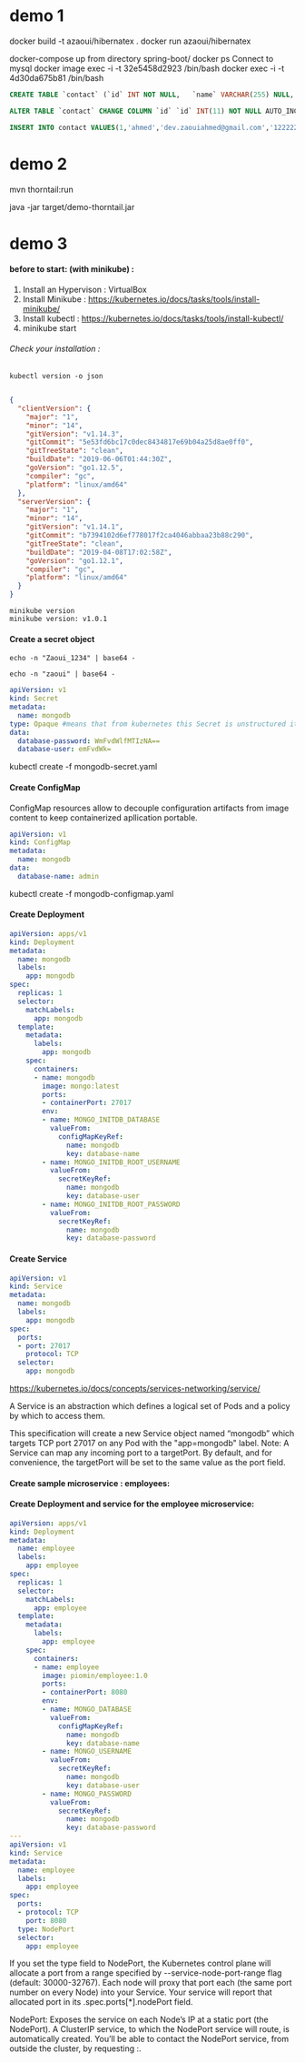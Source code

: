 # demo 1

docker build -t azaoui/hibernatex .
docker run azaoui/hibernatex

docker-compose up from  directory spring-boot/
docker ps
Connect to mysql docker image exec -i -t 32e5458d2923  /bin/bash
docker exec -i -t 4d30da675b81  /bin/bash

```sql
CREATE TABLE `contact` (`id` INT NOT NULL,   `name` VARCHAR(255) NULL,   `email` VARCHAR(255) NULL,   `phone` VARCHAR(45) NULL,   PRIMARY KEY (`id`));

ALTER TABLE `contact` CHANGE COLUMN `id` `id` INT(11) NOT NULL AUTO_INCREMENT ,ADD UNIQUE INDEX `id_UNIQUE` (`id` ASC);

INSERT INTO contact VALUES(1,'ahmed','dev.zaouiahmed@gmail.com','122222');
```
# demo 2

 mvn thorntail:run
 
 java -jar target/demo-thorntail.jar



# demo 3 

#### before to start: (with minikube) :

1. Install an Hypervison : VirtualBox
2. Install Minikube : https://kubernetes.io/docs/tasks/tools/install-minikube/
3. Install kubectl  : https://kubernetes.io/docs/tasks/tools/install-kubectl/
4. minikube start

###### Check your installation :

```shell
kubectl version -o json
```
```json

{
  "clientVersion": {
    "major": "1",
    "minor": "14",
    "gitVersion": "v1.14.3",
    "gitCommit": "5e53fd6bc17c0dec8434817e69b04a25d8ae0ff0",
    "gitTreeState": "clean",
    "buildDate": "2019-06-06T01:44:30Z",
    "goVersion": "go1.12.5",
    "compiler": "gc",
    "platform": "linux/amd64"
  },
  "serverVersion": {
    "major": "1",
    "minor": "14",
    "gitVersion": "v1.14.1",
    "gitCommit": "b7394102d6ef778017f2ca4046abbaa23b88c290",
    "gitTreeState": "clean",
    "buildDate": "2019-04-08T17:02:58Z",
    "goVersion": "go1.12.1",
    "compiler": "gc",
    "platform": "linux/amd64"
  }
}

```
```shell
minikube version
minikube version: v1.0.1
```


 


#### Create a secret object

```shell
echo -n "Zaoui_1234" | base64 -

echo -n "zaoui" | base64 -
```



```yaml
apiVersion: v1
kind: Secret
metadata:
  name: mongodb
type: Opaque #means that from kubernetes this Secret is unstructured it can contain arbitrary key-value pairs.
data:
  database-password: WmFvdWlfMTIzNA==
  database-user: emFvdWk=

```

kubectl create -f mongodb-secret.yaml

#### Create ConfigMap

ConfigMap resources allow to decouple configuration artifacts from image content
to keep containerized apllication portable.

```yaml
apiVersion: v1
kind: ConfigMap
metadata:
  name: mongodb
data:
  database-name: admin

```

kubectl create -f mongodb-configmap.yaml


#### Create Deployment

```yaml
apiVersion: apps/v1
kind: Deployment
metadata:
  name: mongodb
  labels:
    app: mongodb
spec:
  replicas: 1
  selector:
    matchLabels:
      app: mongodb
  template:
    metadata:
      labels:
        app: mongodb
    spec:
      containers:
      - name: mongodb
        image: mongo:latest
        ports:
        - containerPort: 27017
        env:
        - name: MONGO_INITDB_DATABASE
          valueFrom:
            configMapKeyRef:
              name: mongodb
              key: database-name
        - name: MONGO_INITDB_ROOT_USERNAME
          valueFrom:
            secretKeyRef:
              name: mongodb
              key: database-user
        - name: MONGO_INITDB_ROOT_PASSWORD
          valueFrom:
            secretKeyRef:
              name: mongodb
              key: database-password
```

#### Create Service

```yaml
apiVersion: v1
kind: Service
metadata:
  name: mongodb
  labels:
    app: mongodb
spec:
  ports:
  - port: 27017
    protocol: TCP
  selector:
    app: mongodb
```

https://kubernetes.io/docs/concepts/services-networking/service/

A Service is an abstraction which defines a logical set of Pods and a policy by which to access them.

This specification will create a new Service object named “mongodb” which targets TCP port 27017 on any Pod with the "app=mongodb" label.
Note: A Service can map any incoming port to a targetPort. By default, and for convenience, the targetPort will be set to the same value as the port field.





#### Create sample microservice : employees:


#### Create Deployment and service for the employee microservice:

```yaml
apiVersion: apps/v1
kind: Deployment
metadata:
  name: employee
  labels:
    app: employee
spec:
  replicas: 1
  selector:
    matchLabels:
      app: employee
  template:
    metadata:
      labels:
        app: employee
    spec:
      containers:
      - name: employee
        image: piomin/employee:1.0
        ports:
        - containerPort: 8080
        env:
        - name: MONGO_DATABASE
          valueFrom:
            configMapKeyRef:
              name: mongodb
              key: database-name
        - name: MONGO_USERNAME
          valueFrom:
            secretKeyRef:
              name: mongodb
              key: database-user
        - name: MONGO_PASSWORD
          valueFrom:
            secretKeyRef:
              name: mongodb
              key: database-password
---
apiVersion: v1
kind: Service
metadata:
  name: employee
  labels:
    app: employee
spec:
  ports:
  - protocol: TCP
    port: 8080
  type: NodePort
  selector:
    app: employee
```

If you set the type field to NodePort, the Kubernetes control plane will allocate a port from a range specified by --service-node-port-range flag (default: 30000-32767). Each node will proxy that port each (the same port number on every Node) into your Service. Your service will report that allocated port in its .spec.ports[*].nodePort field.

NodePort: Exposes the service on each Node’s IP at a static port (the NodePort). A ClusterIP service, to which the NodePort service will route, is automatically created. You’ll be able to contact the NodePort service, from outside the cluster, by requesting <NodeIP>:<NodePort>.

